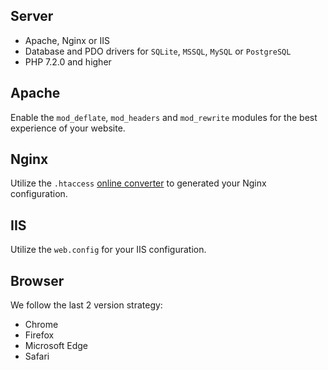 Server
------

* Apache, Nginx or IIS
* Database and PDO drivers for `SQLite`, `MSSQL`, `MySQL` or `PostgreSQL`
* PHP 7.2.0 and higher


Apache
------

Enable the `mod_deflate`, `mod_headers` and `mod_rewrite` modules for the best experience of your website.


Nginx
-----

Utilize the `.htaccess` [online converter](https://winginx.com/en/htaccess) to generated your Nginx configuration.


IIS
---

Utilize the `web.config` for your IIS configuration.


Browser
-------

We follow the last 2 version strategy:

* Chrome
* Firefox
* Microsoft Edge
* Safari
